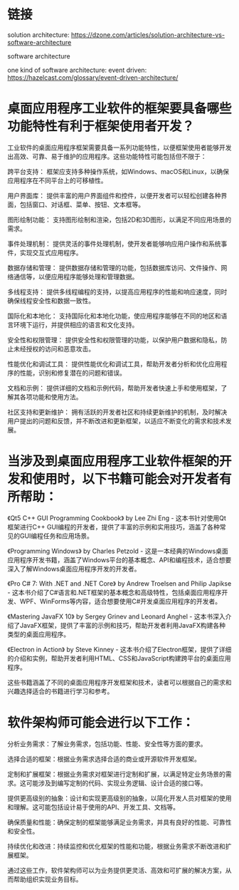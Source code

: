 # 链接
solution architecture:   https://dzone.com/articles/solution-architecture-vs-software-architecture

software architecture

one kind of software architecture: event driven: https://hazelcast.com/glossary/event-driven-architecture/

# 桌面应用程序工业软件的框架要具备哪些功能特性有利于框架使用者开发？
工业软件的桌面应用程序框架需要具备一系列功能特性，以便框架使用者能够开发出高效、可靠、易于维护的应用程序。这些功能特性可能包括但不限于：

跨平台支持： 框架应支持多种操作系统，如Windows、macOS和Linux，以确保应用程序在不同平台上的可移植性。

用户界面库： 提供丰富的用户界面组件和控件，以便开发者可以轻松创建各种界面，包括窗口、对话框、菜单、按钮、文本框等。

图形绘制功能： 支持图形绘制和渲染，包括2D和3D图形，以满足不同应用场景的需求。

事件处理机制： 提供灵活的事件处理机制，使开发者能够响应用户操作和系统事件，实现交互式应用程序。

数据存储和管理： 提供数据存储和管理的功能，包括数据库访问、文件操作、网络通信等，以便应用程序能够处理和管理数据。

多线程支持： 提供多线程编程的支持，以提高应用程序的性能和响应速度，同时确保线程安全性和数据一致性。

国际化和本地化： 支持国际化和本地化功能，使应用程序能够在不同的地区和语言环境下运行，并提供相应的语言和文化支持。

安全性和权限管理： 提供安全性和权限管理的功能，以保护用户数据和隐私，防止未经授权的访问和恶意攻击。

性能优化和调试工具： 提供性能优化和调试工具，帮助开发者分析和优化应用程序的性能，识别和修复潜在的问题和错误。

文档和示例： 提供详细的文档和示例代码，帮助开发者快速上手和使用框架，了解其各项功能和使用方法。

社区支持和更新维护： 拥有活跃的开发者社区和持续更新维护的机制，及时解决用户提出的问题和反馈，并不断改进和更新框架，以适应不断变化的需求和技术发展。
    
# 当涉及到桌面应用程序工业软件框架的开发和使用时，以下书籍可能会对开发者有所帮助：

《Qt5 C++ GUI Programming Cookbook》 by Lee Zhi Eng - 这本书针对使用Qt框架进行C++ GUI编程的开发者，提供了丰富的示例和实用技巧，涵盖了各种常见的GUI编程任务和应用场景。

《Programming Windows》 by Charles Petzold - 这是一本经典的Windows桌面应用程序开发书籍，涵盖了Windows平台的基本概念、API和编程技术，适合想要深入了解Windows桌面应用程序开发的开发者。

《Pro C# 7: With .NET and .NET Core》 by Andrew Troelsen and Philip Japikse - 这本书介绍了C#语言和.NET框架的基本概念和高级特性，包括桌面应用程序开发、WPF、WinForms等内容，适合想要使用C#开发桌面应用程序的开发者。

《Mastering JavaFX 10》 by Sergey Grinev and Leonard Anghel - 这本书深入介绍了JavaFX框架，提供了丰富的示例和技巧，帮助开发者利用JavaFX构建各种类型的桌面应用程序。

《Electron in Action》 by Steve Kinney - 这本书介绍了Electron框架，提供了详细的介绍和实例，帮助开发者利用HTML、CSS和JavaScript构建跨平台的桌面应用程序。

这些书籍涵盖了不同的桌面应用程序开发框架和技术，读者可以根据自己的需求和兴趣选择适合的书籍进行学习和参考。

# 软件架构师可能会进行以下工作：

分析业务需求：了解业务需求，包括功能、性能、安全性等方面的要求。

选择合适的框架：根据业务需求选择合适的商业或开源软件开发框架。

定制和扩展框架：根据业务需求对框架进行定制和扩展，以满足特定业务场景的需求。这可能涉及到编写定制的代码、实现业务逻辑、设计合适的接口等。

提供更高级别的抽象：设计和实现更高级别的抽象，以简化开发人员对框架的使用和理解。这可能包括设计易于使用的API、开发工具、文档等。

确保质量和性能：确保定制的框架能够满足业务需求，并具有良好的性能、可靠性和安全性。

持续优化和改进：持续监控和优化框架的性能和功能，根据业务需求不断改进和扩展框架。

通过这些工作，软件架构师可以为业务提供更灵活、高效和可扩展的解决方案，从而帮助组织实现业务目标。


